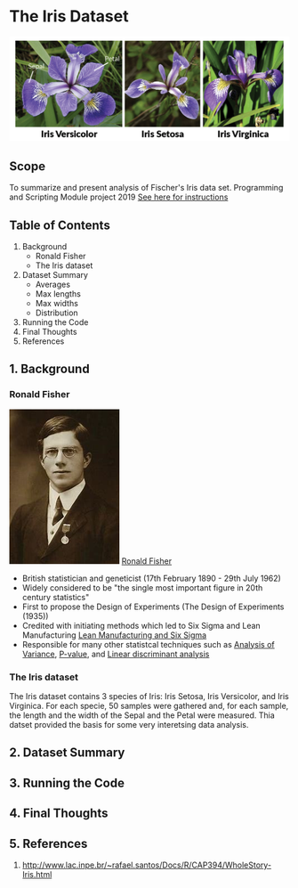 # The Iris Dataset
![The Iris Family](/Images/iris-machinelearning.png)
## Scope
To summarize and present analysis of Fischer's Iris data set. Programming and Scripting Module project 2019
[See here for instructions](https://github.com/ianmcloughlin/project-pands/raw/master/project.pdf)
## Table of Contents
1. Background
    - Ronald Fisher
    - The Iris dataset
2. Dataset Summary
    - Averages
    - Max lengths
    - Max widths
    - Distribution
3. Running the Code
4. Final Thoughts
5. References

## 1. Background
### Ronald Fisher 
![Ronald Fisher](/Images/Ronald.Fisher.jpg)
[Ronald Fisher](http://leansixsigmadefinition.com/glossary/ronald-fisher/)
* British statistician and geneticist (17th February 1890 - 29th July 1962)
* Widely considered to be "the single most important figure in 20th century statistics" 
* First to propose the Design of Experiments (The Design of Experiments (1935))
* Credited with initiating methods which led to Six Sigma and Lean Manufacturing [Lean Manufacturing and Six Sigma](http://leansixsigmadefinition.com/glossary/six-sigma/)
* Responsible for many other statistcal techniques such as [Analysis of Variance](http://leansixsigmadefinition.com/glossary/anova/), [P-value](https://en.wikipedia.org/wiki/P-value), and [Linear discriminant analysis](https://en.wikipedia.org/wiki/Linear_discriminant_analysis)


### The Iris dataset
The Iris dataset contains 3 species of Iris: Iris Setosa, Iris Versicolor, and Iris Virginica. For each specie, 50 samples were gathered and, for each sample, the length and the width of the Sepal and the Petal were measured. Thia datset provided the basis for some very interetsing data analysis. 

## 2. Dataset Summary

## 3. Running the Code

## 4. Final Thoughts

## 5. References
1. http://www.lac.inpe.br/~rafael.santos/Docs/R/CAP394/WholeStory-Iris.html






